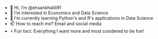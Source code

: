 - 👋 Hi, I’m @ehsankhalili91
- 👀 I’m interested in Economics and Data Science
- 🌱 I’m currently learning Python's and R's applications in Data Science
- 📫 How to reach me? Email and social media
- ⚡ Fun fact: Everything I want more and most cosidered to be fun! 

<!---
ehsankhalili91/ehsankhalili91 is a ✨ special ✨ repository because its `README.md` (this file) appears on your GitHub profile.
You can click the Preview link to take a look at your changes.
--->
